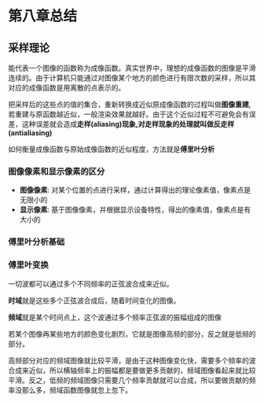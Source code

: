 # 第八章总结

## 采样理论

能代表一个图像的函数称为成像函数。真实世界中，理想的成像函数的图像是平滑连续的。由于计算机只能通过对图像某个地方的颜色进行有限次数的采样，所以其对应的成像函数是用离散的点表示的。

把采样后的这些点的值的集合，重新转换成近似原成像函数的过程叫做**图像重建**, 若重建与原函数越近似，一般渲染效果就越好。由于这个近似过程不可避免会有误差，这种误差就会造成**走样(aliasing)**现象,对走样现象的处理就叫做**反走样(antialiasing)**

如何衡量成像函数与原始成像函数的近似程度，方法就是**傅里叶分析**

### 图像像素和显示像素的区分

- **图像像素**: 对某个位置的点进行采样，通过计算得出的理论像素值，像素点是无限小的
- **显示像素**: 基于图像像素，并根据显示设备特性，得出的像素值，像素点是有大小的

### 傅里叶分析基础

### 傅里叶变换

一切波都可以通过多个不同频率的正弦波合成来近似。

**时域**就是这些多个正弦波合成后，随着时间变化的图像。

**频域**就是某个时间点上，这个波通过多个频率正弦波的振幅组成的图像

若某个图像再某些地方的颜色变化剧烈，它就是图像高频的部分，反之就是低频的部分。

高频部分对应的频域图像就比较平滑，是由于这种图像变化快，需要多个频率的波合成来近似，所以横轴频率上的振幅都是要做更多贡献的，频域图像看起来就比较平滑。反之，低频的频域图像只需要几个频率贡献就可以合成，所以要做贡献的频率没那么多，频域函数图像就忽上忽下。


